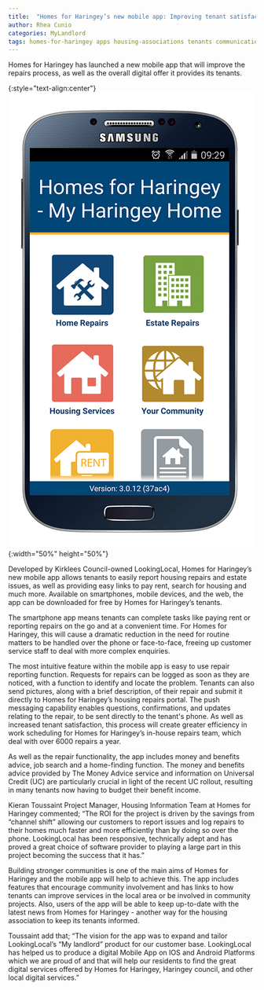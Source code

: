 ```yaml
---
title:  "Homes for Haringey’s new mobile app: Improving tenant satisfaction with new communication platform"
author: Rhea Cunio
categories: MyLandlord
tags: homes-for-haringey apps housing-associations tenants communication repairs housing
---
```

Homes for Haringey has launched a new mobile app that will improve the repairs process, as well as the overall digital offer it provides its tenants.

{:style="text-align:center"}
![HFH app screenshot](/assets/images/2016-04-13-homes-for-haringey/my-haringey-new1small.png){:width="50%" height="50%"}

Developed by Kirklees Council-owned LookingLocal, Homes for Haringey’s new mobile app allows tenants to easily report housing repairs and estate issues, as well as providing easy links to pay rent, search for housing and much more. Available on smartphones, mobile devices, and the web, the app can be downloaded for free by Homes for Haringey’s tenants.
 
The smartphone app means tenants can complete tasks like paying rent or reporting repairs on the go and at a convenient time. For Homes for Haringey, this will cause a dramatic reduction in the need for routine matters to be handled over the phone or face-to-face, freeing up customer service staff to deal with more complex enquiries.
 
The most intuitive feature within the mobile app is easy to use repair reporting function. Requests for repairs can be logged as soon as they are noticed, with a function to identify and locate the problem. Tenants can also send pictures, along with a brief description, of their repair and submit it directly to Homes for Haringey’s housing repairs portal. The push messaging capability enables questions, confirmations, and updates relating to the repair, to be sent directly to the tenant's phone. As well as increased tenant satisfaction, this process will create greater efficiency in work scheduling for Homes for Haringey’s in-house repairs team, which deal with over 6000 repairs a year.
 
As well as the repair functionality, the app includes money and benefits advice, job search and a home-finding function. The money and benefits advice provided by The Money Advice service and information on Universal Credit (UC) are particularly crucial in light of the recent UC rollout, resulting in many tenants now having to budget their benefit income.
 
Kieran Toussaint Project Manager, Housing Information Team at Homes for Haringey commented; “The ROI for the project is driven by the savings from “channel shift” allowing our customers to report issues and log repairs to their homes much faster and more efficiently than by doing so over the phone. LookingLocal has been responsive, technically adept and has proved a great choice of software provider to playing a large part in this project becoming the success that it has.”
 
Building stronger communities is one of the main aims of Homes for Haringey and the mobile app will help to achieve this.  The app includes features that encourage community involvement and has links to how tenants can improve services in the local area or be involved in community projects. Also, users of the app will be able to keep up-to-date with the latest news from Homes for Haringey - another way for the housing association to keep its tenants informed.
 
Toussaint add that; “The vision for the app was to expand and tailor LookingLocal’s “My landlord” product for our customer base. LookingLocal has helped us to produce a digital Mobile App on IOS and Android Platforms which we are proud of and that will help our residents to find the great digital services offered by Homes for Haringey, Haringey council, and other local digital services.”